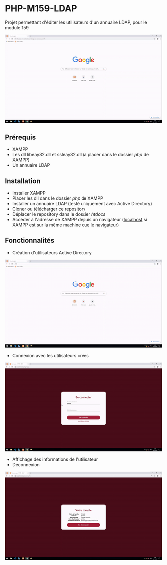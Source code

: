 # PHP-M159-LDAP

Projet permettant d'éditer les utilisateurs d'un annuaire LDAP, pour le module 159

![Fonctionnement normal du projet](img/login.gif "Fonctionnement normal du projet")

## Prérequis
* XAMPP
* Les dll libeay32.dll et ssleay32.dll (à placer dans le dossier *php* de XAMPP)
* Un annuaire LDAP

## Installation
* Installer XAMPP
* Placer les dll dans le dossier *php* de XAMPP
* Installer un annuaire LDAP (testé uniquement avec Active Directory)
* Cloner ou télécharger ce repository
* Déplacer le repository dans le dossier *htdocs*
* Accéder à l'adresse de XAMPP depuis un navigateur ([localhost](http://localhost) si XAMPP est sur la même machine que le navigateur)

## Fonctionnalités
* Création d'utilisateurs Active Directory

![Tentative de création d'un utilisateur existant](img/utilisateur-already-exists.gif "Tentative de création d'un utilisateur existant")

* Connexion avec les utilisateurs crées

![Tentative de connexion avec un utilisateur inexistant](img/user-doesnt-exists.gif "Tentative de connexion avec un utilisateur inexistant")

* Affichage des informations de l'utilisateur
* Déconnexion

![Déconnexion](img/logout.gif "Déconnexion")